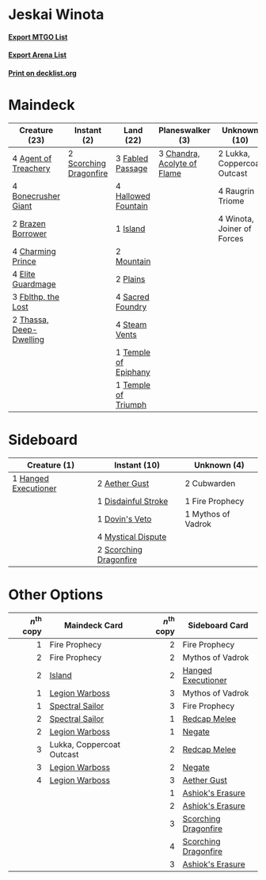 # Jeskai Winota

#### [Export MTGO List](../collection/Jeskai%20Winota/Jeskai%20Winota.txt)
#### [Export Arena List](../collection/Jeskai%20Winota/Jeskai%20Winota_arena.txt)
#### [Print on decklist.org](http://decklist.org/?deckmain=4%09Agent%20of%20Treachery%0A4%09Bonecrusher%20Giant%0A2%09Brazen%20Borrower%0A3%09Chandra,%20Acolyte%20of%20Flame%0A4%09Charming%20Prince%0A4%09Elite%20Guardmage%0A3%09Fabled%20Passage%0A3%09Fblthp,%20the%20Lost%0A4%09Hallowed%20Fountain%0A1%09Island%0A2%09Lukka,%20Coppercoat%20Outcast%0A2%09Mountain%0A2%09Plains%0A4%09Raugrin%20Triome%0A4%09Sacred%20Foundry%0A2%09Scorching%20Dragonfire%0A4%09Steam%20Vents%0A1%09Temple%20of%20Epiphany%0A1%09Temple%20of%20Triumph%0A2%09Thassa,%20Deep-Dwelling%0A4%09Winota,%20Joiner%20of%20Forces&deckside=2%09Aether%20Gust%0A2%09Cubwarden%0A1%09Disdainful%20Stroke%0A1%09Dovin's%20Veto%0A1%09Fire%20Prophecy%0A1%09Hanged%20Executioner%0A4%09Mystical%20Dispute%0A1%09Mythos%20of%20Vadrok%0A2%09Scorching%20Dragonfire)
# Maindeck

|                                          Creature (23)                                           |                                           Instant (2)                                           |                                           Land (22)                                           |                                           Planeswalker (3)                                           |       Unknown (10)        |
|--------------------------------------------------------------------------------------------------|-------------------------------------------------------------------------------------------------|-----------------------------------------------------------------------------------------------|------------------------------------------------------------------------------------------------------|---------------------------|
|4 [Agent of Treachery](http://gatherer.wizards.com/Pages/Card/Details.aspx?multiverseid=466797)   |2 [Scorching Dragonfire](http://gatherer.wizards.com/Pages/Card/Details.aspx?multiverseid=473101)|3 [Fabled Passage](http://gatherer.wizards.com/Pages/Card/Details.aspx?multiverseid=473206)    |3 [Chandra, Acolyte of Flame](http://gatherer.wizards.com/Pages/Card/Details.aspx?multiverseid=466880)|2 Lukka, Coppercoat Outcast|
|4 [Bonecrusher Giant](http://gatherer.wizards.com/Pages/Card/Details.aspx?multiverseid=473077)    |                                                                                                 |4 [Hallowed Fountain](http://gatherer.wizards.com/Pages/Card/Details.aspx?multiverseid=97071)  |                                                                                                      |4 Raugrin Triome           |
|2 [Brazen Borrower](http://gatherer.wizards.com/Pages/Card/Details.aspx?multiverseid=473001)      |                                                                                                 |1 [Island](http://gatherer.wizards.com/Pages/Card/Details.aspx?multiverseid=439857)            |                                                                                                      |4 Winota, Joiner of Forces |
|4 [Charming Prince](http://gatherer.wizards.com/Pages/Card/Details.aspx?multiverseid=472970)      |                                                                                                 |2 [Mountain](http://gatherer.wizards.com/Pages/Card/Details.aspx?multiverseid=439859)          |                                                                                                      |                           |
|4 [Elite Guardmage](http://gatherer.wizards.com/Pages/Card/Details.aspx?multiverseid=461122)      |                                                                                                 |2 [Plains](http://gatherer.wizards.com/Pages/Card/Details.aspx?multiverseid=439856)            |                                                                                                      |                           |
|3 [Fblthp, the Lost](http://gatherer.wizards.com/Pages/Card/Details.aspx?multiverseid=460977)     |                                                                                                 |4 [Sacred Foundry](http://gatherer.wizards.com/Pages/Card/Details.aspx?multiverseid=405106)    |                                                                                                      |                           |
|2 [Thassa, Deep-Dwelling](http://gatherer.wizards.com/Pages/Card/Details.aspx?multiverseid=476322)|                                                                                                 |4 [Steam Vents](http://gatherer.wizards.com/Pages/Card/Details.aspx?multiverseid=405109)       |                                                                                                      |                           |
|                                                                                                  |                                                                                                 |1 [Temple of Epiphany](http://gatherer.wizards.com/Pages/Card/Details.aspx?multiverseid=442808)|                                                                                                      |                           |
|                                                                                                  |                                                                                                 |1 [Temple of Triumph](http://gatherer.wizards.com/Pages/Card/Details.aspx?multiverseid=373560) |                                                                                                      |                           |


# Sideboard

|                                         Creature (1)                                          |                                          Instant (10)                                           |   Unknown (4)    |
|-----------------------------------------------------------------------------------------------|-------------------------------------------------------------------------------------------------|------------------|
|1 [Hanged Executioner](http://gatherer.wizards.com/Pages/Card/Details.aspx?multiverseid=466776)|2 [Aether Gust](http://gatherer.wizards.com/Pages/Card/Details.aspx?multiverseid=466796)         |2 Cubwarden       |
|                                                                                               |1 [Disdainful Stroke](http://gatherer.wizards.com/Pages/Card/Details.aspx?multiverseid=420705)   |1 Fire Prophecy   |
|                                                                                               |1 [Dovin's Veto](http://gatherer.wizards.com/Pages/Card/Details.aspx?multiverseid=461120)        |1 Mythos of Vadrok|
|                                                                                               |4 [Mystical Dispute](http://gatherer.wizards.com/Pages/Card/Details.aspx?multiverseid=473020)    |                  |
|                                                                                               |2 [Scorching Dragonfire](http://gatherer.wizards.com/Pages/Card/Details.aspx?multiverseid=473101)|                  |


# Other Options

|*n*<sup>th</sup> copy|                                      Maindeck Card                                       |*n*<sup>th</sup> copy|                                        Sideboard Card                                         |
|--------------------:|------------------------------------------------------------------------------------------|--------------------:|-----------------------------------------------------------------------------------------------|
|                    1|Fire Prophecy                                                                             |                    2|Fire Prophecy                                                                                  |
|                    2|Fire Prophecy                                                                             |                    2|Mythos of Vadrok                                                                               |
|                    2|[Island](http://gatherer.wizards.com/Pages/Card/Details.aspx?multiverseid=439857)         |                    2|[Hanged Executioner](http://gatherer.wizards.com/Pages/Card/Details.aspx?multiverseid=466776)  |
|                    1|[Legion Warboss](http://gatherer.wizards.com/Pages/Card/Details.aspx?multiverseid=452859) |                    3|Mythos of Vadrok                                                                               |
|                    1|[Spectral Sailor](http://gatherer.wizards.com/Pages/Card/Details.aspx?multiverseid=466830)|                    3|Fire Prophecy                                                                                  |
|                    2|[Spectral Sailor](http://gatherer.wizards.com/Pages/Card/Details.aspx?multiverseid=466830)|                    1|[Redcap Melee](http://gatherer.wizards.com/Pages/Card/Details.aspx?multiverseid=473097)        |
|                    2|[Legion Warboss](http://gatherer.wizards.com/Pages/Card/Details.aspx?multiverseid=452859) |                    1|[Negate](http://gatherer.wizards.com/Pages/Card/Details.aspx?multiverseid=423707)              |
|                    3|Lukka, Coppercoat Outcast                                                                 |                    2|[Redcap Melee](http://gatherer.wizards.com/Pages/Card/Details.aspx?multiverseid=473097)        |
|                    3|[Legion Warboss](http://gatherer.wizards.com/Pages/Card/Details.aspx?multiverseid=452859) |                    2|[Negate](http://gatherer.wizards.com/Pages/Card/Details.aspx?multiverseid=423707)              |
|                    4|[Legion Warboss](http://gatherer.wizards.com/Pages/Card/Details.aspx?multiverseid=452859) |                    3|[Aether Gust](http://gatherer.wizards.com/Pages/Card/Details.aspx?multiverseid=466796)         |
|                     |                                                                                          |                    1|[Ashiok's Erasure](http://gatherer.wizards.com/Pages/Card/Details.aspx?multiverseid=476294)    |
|                     |                                                                                          |                    2|[Ashiok's Erasure](http://gatherer.wizards.com/Pages/Card/Details.aspx?multiverseid=476294)    |
|                     |                                                                                          |                    3|[Scorching Dragonfire](http://gatherer.wizards.com/Pages/Card/Details.aspx?multiverseid=473101)|
|                     |                                                                                          |                    4|[Scorching Dragonfire](http://gatherer.wizards.com/Pages/Card/Details.aspx?multiverseid=473101)|
|                     |                                                                                          |                    3|[Ashiok's Erasure](http://gatherer.wizards.com/Pages/Card/Details.aspx?multiverseid=476294)    |


